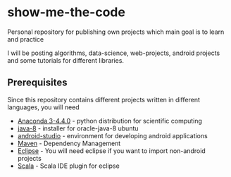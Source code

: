 # show-me-the-code

Personal repository for publishing own projects which main goal is to learn and practice

I will be posting algorithms, data-science, web-projects, android projects and some tutorials for different libraries.

## Prerequisites

Since this repository contains different projects written in different languages, you will need

* [Anaconda 3-4.4.0](https://www.continuum.io/downloads) - python distribution for scientific computing
* [java-8](http://www.webupd8.org/2012/09/install-oracle-java-8-in-ubuntu-via-ppa.html) - installer for oracle-java-8 ubuntu 
* [android-studio](https://developer.android.com/studio/install.html) - environment for developing android applications
* [Maven](https://maven.apache.org/) - Dependency Management
* [Eclipse](https://www.eclipse.org/downloads/?) - You will need eclipse if you want to import non-android projects
* [Scala](http://scala-ide.org/download/current.html) - Scala IDE plugin for eclipse
